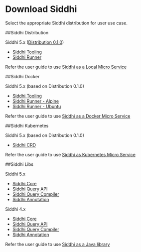 # Download Siddhi

Select the appropriate Siddhi distribution for user use case. 

##Siddhi Distribution 

Siddhi 5.x ([Distribution 0.1.0](https://github.com/siddhi-io/distribution/releases/tag/v0.1.0))

* [Siddhi Tooling](https://github.com/siddhi-io/distribution/releases/download/v0.1.0/siddhi-tooling-0.1.0.zip)
* [Siddhi Runner](https://github.com/siddhi-io/distribution/releases/download/v0.1.0/siddhi-runner-0.1.0.zip) 

Refer the user guide to use [Siddhi as a Local Micro Service](https://siddhi-io.github.io/siddhi/documentation/siddhi-5.x/user-guide-5.x/#using-siddhi-as-local-micro-service)

##Siddhi Docker 

Siddhi 5.x (based on Distribution 0.1.0)

* [Siddhi Tooling](https://hub.docker.com/r/siddhiio/siddhi-tooling) 
* [Siddhi Runner - Alpine](https://hub.docker.com/r/siddhiio/siddhi-runner-alpine) 
* [Siddhi Runner - Ubuntu](https://hub.docker.com/r/siddhiio/siddhi-runner-ubuntu) 

Refer the user guide to use [Siddhi as a Docker Micro Service](https://siddhi-io.github.io/siddhi/documentation/siddhi-5.x/user-guide-5.x/#using-siddhi-as-docker-micro-service)

##Siddhi Kubernetes 

Siddhi 5.x (based on Distribution 0.1.0)

* [Siddhi CRD](https://github.com/siddhi-io/siddhi-operator.git)

Refer the user guide to use [Siddhi as Kubernetes Micro Service](https://siddhi-io.github.io/siddhi/documentation/siddhi-5.x/user-guide-5.x/#using-siddhi-as-kubernetes-micro-service)

##Siddhi Libs 

Siddhi 5.x 

* [Siddhi Core](https://mvnrepository.com/artifact/io.siddhi/siddhi-core?repo=wso2-public)
* [Siddhi Query API](https://mvnrepository.com/artifact/io.siddhi/siddhi-query-api?repo=wso2-public)
* [Siddhi Query Compiler](https://mvnrepository.com/artifact/io.siddhi/siddhi-annotations?repo=wso2-public)
* [Siddhi Annotation](https://mvnrepository.com/artifact/io.siddhi/siddhi-query-compiler?repo=wso2-public)

Siddhi 4.x 

* [Siddhi Core](https://mvnrepository.com/artifact/org.wso2.siddhi/siddhi-core?repo=wso2-public)
* [Siddhi Query API](https://mvnrepository.com/artifact/org.wso2.siddhi/siddhi-query-api?repo=wso2-public)
* [Siddhi Query Compiler](https://mvnrepository.com/artifact/org.wso2.siddhi/siddhi-annotations?repo=wso2-public)
* [Siddhi Annotation](https://mvnrepository.com/artifact/org.wso2.siddhi/siddhi-query-compiler?repo=wso2-public)

Refer the user guide to use [Siddhi as a Java library](https://siddhi-io.github.io/siddhi/documentation/siddhi-5.x/user-guide-5.x/#using-siddhi-as-a-java-library)

